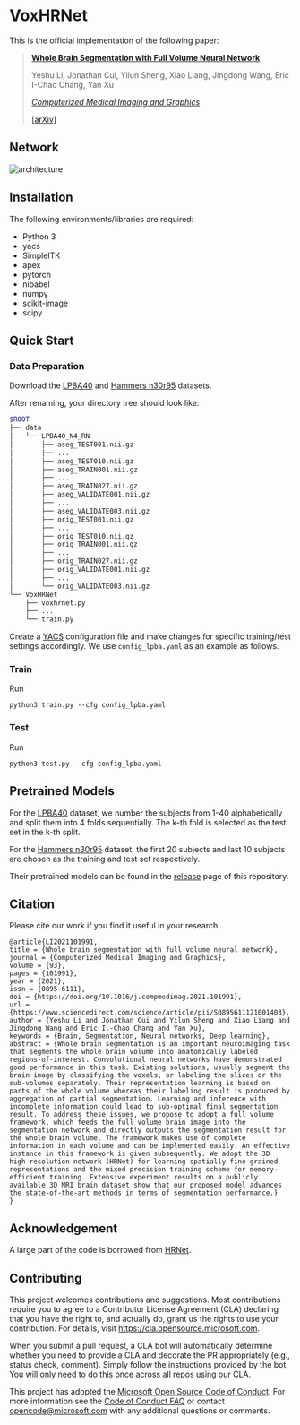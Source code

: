 # VoxHRNet

This is the official implementation of the following paper:

> [**Whole Brain Segmentation with Full Volume Neural Network**](https://doi.org/10.1016/j.compmedimag.2021.101991)
> 
> Yeshu Li, Jonathan Cui, Yilun Sheng, Xiao Liang, Jingdong Wang, Eric I-Chao Chang, Yan Xu
> 
> *[Computerized Medical Imaging and Graphics](https://doi.org/10.1016/j.compmedimag.2021.101991)*
> 
> [[arXiv]](https://arxiv.org/abs/2110.15601)

## Network

![architecture](https://ars.els-cdn.com/content/image/1-s2.0-S0895611121001403-gr2_lrg.jpg)

## Installation

The following environments/libraries are required:
- Python 3
- yacs
- SimpleITK
- apex
- pytorch
- nibabel
- numpy
- scikit-image
- scipy

## Quick Start

### Data Preparation

Download the [LPBA40](https://resource.loni.usc.edu/resources/atlases-downloads/) and [Hammers n30r95](https://brain-development.org/brain-atlases/adult-brain-atlases/) datasets.

After renaming, your directory tree should look like:
```bash
$ROOT
├── data
│   └── LPBA40_N4_RN
│       ├── aseg_TEST001.nii.gz
│       ├── ...
│       ├── aseg_TEST010.nii.gz
│       ├── aseg_TRAIN001.nii.gz
│       ├── ...
│       ├── aseg_TRAIN027.nii.gz
│       ├── aseg_VALIDATE001.nii.gz
│       ├── ...
│       ├── aseg_VALIDATE003.nii.gz
│       ├── orig_TEST001.nii.gz
│       ├── ...
│       ├── orig_TEST010.nii.gz
│       ├── orig_TRAIN001.nii.gz
│       ├── ...
│       ├── orig_TRAIN027.nii.gz
│       ├── orig_VALIDATE001.nii.gz
│       ├── ...
│       └── orig_VALIDATE003.nii.gz
└── VoxHRNet
    ├── voxhrnet.py
    ├── ...
    └── train.py
```

Create a [YACS](https://github.com/rbgirshick/yacs) configuration file and make changes for specific training/test settings accordingly. We use `config_lpba.yaml` as an example as follows.

### Train

Run

```shell
python3 train.py --cfg config_lpba.yaml
```

### Test

Run

```shell
python3 test.py --cfg config_lpba.yaml
```

## Pretrained Models

For the [LPBA40](https://resource.loni.usc.edu/resources/atlases-downloads/) dataset, we number the subjects from 1-40 alphabetically and split them into 4 folds sequentially. The k-th fold is selected as the test set in the k-th split.

For the [Hammers n30r95](https://brain-development.org/brain-atlases/adult-brain-atlases/) dataset, the first 20 subjects and last 10 subjects are chosen as the training and test set respectively.

Their pretrained models can be found in the [release](https://github.com/microsoft/VoxHRNet/releases) page of this repository.

## Citation

Please cite our work if you find it useful in your research:

```
@article{LI2021101991,
title = {Whole brain segmentation with full volume neural network},
journal = {Computerized Medical Imaging and Graphics},
volume = {93},
pages = {101991},
year = {2021},
issn = {0895-6111},
doi = {https://doi.org/10.1016/j.compmedimag.2021.101991},
url = {https://www.sciencedirect.com/science/article/pii/S0895611121001403},
author = {Yeshu Li and Jonathan Cui and Yilun Sheng and Xiao Liang and Jingdong Wang and Eric I.-Chao Chang and Yan Xu},
keywords = {Brain, Segmentation, Neural networks, Deep learning},
abstract = {Whole brain segmentation is an important neuroimaging task that segments the whole brain volume into anatomically labeled regions-of-interest. Convolutional neural networks have demonstrated good performance in this task. Existing solutions, usually segment the brain image by classifying the voxels, or labeling the slices or the sub-volumes separately. Their representation learning is based on parts of the whole volume whereas their labeling result is produced by aggregation of partial segmentation. Learning and inference with incomplete information could lead to sub-optimal final segmentation result. To address these issues, we propose to adopt a full volume framework, which feeds the full volume brain image into the segmentation network and directly outputs the segmentation result for the whole brain volume. The framework makes use of complete information in each volume and can be implemented easily. An effective instance in this framework is given subsequently. We adopt the 3D high-resolution network (HRNet) for learning spatially fine-grained representations and the mixed precision training scheme for memory-efficient training. Extensive experiment results on a publicly available 3D MRI brain dataset show that our proposed model advances the state-of-the-art methods in terms of segmentation performance.}
}
```

## Acknowledgement

A large part of the code is borrowed from [HRNet](https://github.com/HRNet).

## Contributing

This project welcomes contributions and suggestions.  Most contributions require you to agree to a
Contributor License Agreement (CLA) declaring that you have the right to, and actually do, grant us
the rights to use your contribution. For details, visit https://cla.opensource.microsoft.com.

When you submit a pull request, a CLA bot will automatically determine whether you need to provide
a CLA and decorate the PR appropriately (e.g., status check, comment). Simply follow the instructions
provided by the bot. You will only need to do this once across all repos using our CLA.

This project has adopted the [Microsoft Open Source Code of Conduct](https://opensource.microsoft.com/codeofconduct/).
For more information see the [Code of Conduct FAQ](https://opensource.microsoft.com/codeofconduct/faq/) or
contact [opencode@microsoft.com](mailto:opencode@microsoft.com) with any additional questions or comments.
